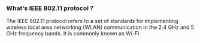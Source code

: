 
### What's IEEE 802.11 protocol ?

The IEEE 802.11 protocol refers to a set of standards for implementing wireless local area networking (WLAN) communication in the 2.4 GHz and 5 GHz frequency bands. It is commonly known as Wi-Fi. 